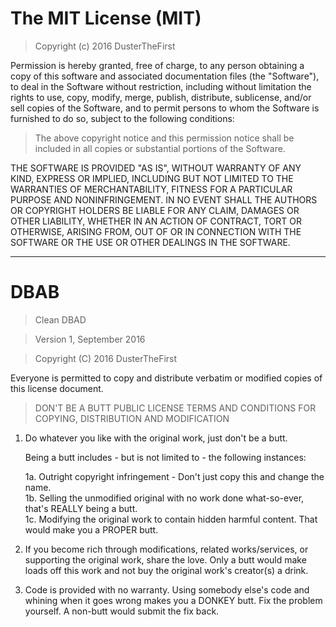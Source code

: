 # The MIT License (MIT)
> Copyright (c) 2016 DusterTheFirst

Permission is hereby granted, free of charge, to any person obtaining a copy of this software and associated documentation files (the "Software"), to deal in the Software without restriction, including without limitation the rights to use, copy, modify, merge, publish, distribute, sublicense, and/or sell copies of the Software, and to permit persons to whom the Software is furnished to do so, subject to the following conditions:

> The above copyright notice and this permission notice shall be included in all copies or substantial portions of the Software.

THE SOFTWARE IS PROVIDED "AS IS", WITHOUT WARRANTY OF ANY KIND, EXPRESS OR IMPLIED, INCLUDING BUT NOT LIMITED TO THE WARRANTIES OF MERCHANTABILITY, FITNESS FOR A PARTICULAR PURPOSE AND NONINFRINGEMENT. IN NO EVENT SHALL THE AUTHORS OR COPYRIGHT HOLDERS BE LIABLE FOR ANY CLAIM, DAMAGES OR OTHER LIABILITY, WHETHER IN AN ACTION OF CONTRACT, TORT OR OTHERWISE, ARISING FROM, OUT OF OR IN CONNECTION WITH THE SOFTWARE OR THE USE OR OTHER DEALINGS IN THE SOFTWARE.

<hr>

# DBAB
> Clean DBAD

> Version 1, September 2016

> Copyright (C) 2016 DusterTheFirst
 
 Everyone is permitted to copy and distribute verbatim or modified
 copies of this license document.

> DON'T BE A BUTT PUBLIC LICENSE
> TERMS AND CONDITIONS FOR COPYING, DISTRIBUTION AND MODIFICATION

 1. Do whatever you like with the original work, just don't be a butt.

     Being a butt includes - but is not limited to - the following instances:

	 1a. Outright copyright infringement - Don't just copy this and change the name.  
	 1b. Selling the unmodified original with no work done what-so-ever, that's REALLY being a butt.  
	 1c. Modifying the original work to contain hidden harmful content. That would make you a PROPER butt.  

 2. If you become rich through modifications, related works/services, or supporting the original work,
 share the love. Only a butt would make loads off this work and not buy the original work's 
 creator(s) a drink.
 
 3. Code is provided with no warranty. Using somebody else's code and whining when it goes wrong makes 
 you a DONKEY butt. Fix the problem yourself. A non-butt would submit the fix back.
